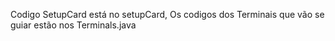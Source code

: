 Codigo SetupCard está no setupCard, Os codigos dos Terminais que vão se guiar estão nos Terminals.java
